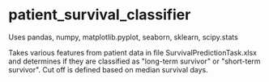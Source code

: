 # patient_survival_classifier

Uses pandas, numpy, matplotlib.pyplot, seaborn, sklearn, scipy.stats

Takes various features from patient data in file SurvivalPredictionTask.xlsx and determines if they are classified as "long-term survivor" or "short-term survivor". Cut off is defined based on median survival days. 
